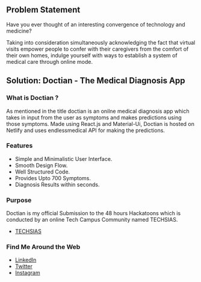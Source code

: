 ## Problem Statement
Have you ever thought of an interesting convergence of technology and medicine?

Taking into consideration simultaneously acknowledging the fact that virtual visits empower
people to confer with their caregivers from the comfort of their own homes, indulge
yourself with ways to establish a system of medical care through online mode. 

## Solution: Doctian - The Medical Diagnosis App

### What is Doctian ?
As mentioned in the title doctian is an onilne medical diagnosis app which takes in input from the user as symptoms and makes predictions using those symptoms. Made using React.js and Material-Ui, Doctian is hosted on Netlify and uses endlessmedical API for making the predictions.

### Features
- Simple and Minimalistic User Interface.
- Smooth Design Flow.
- Well Structured Code.
- Provides Upto 700 Symptoms.
- Diagnosis Results within seconds.

### Purpose
Doctian is my official Submission to the 48 hours Hackatoons which is conducted by an online Tech Campus Community named TECHSIAS.
- [TECHSIAS](https://www.instagram.com/techsias/)

### Find Me Around the Web
- [LinkedIn](https://www.linkedin.com/in/-aswinasok)
- [Twitter](https://www.twitter.com/_aswin_asok_)
- [Instagram](https://www.instagram.com/_aswin_asok_)

